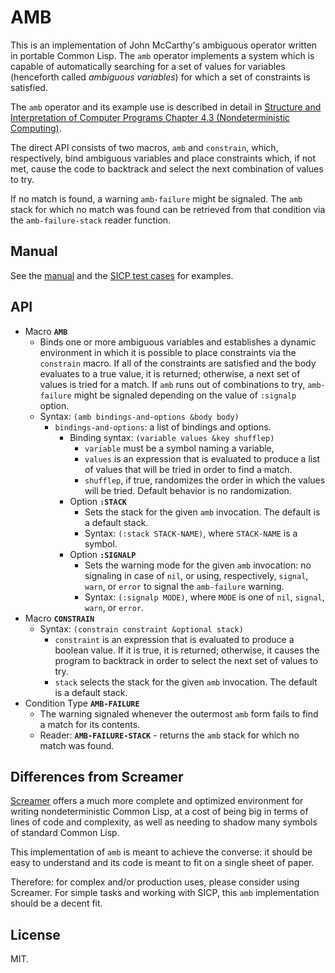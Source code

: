 # AMB

This is an implementation of John McCarthy's ambiguous operator written in
portable Common Lisp. The `amb` operator implements a system which is capable of
automatically searching for a set of values for variables (henceforth
called *ambiguous variables*) for which a set of constraints is satisfied.

The `amb` operator and its example use is described in detail in
[Structure and Interpretation of Computer Programs Chapter 4.3 (Nondeterministic
Computing)](https://mitpress.mit.edu/sites/default/files/sicp/full-text/book/book-Z-H-28.html).

The direct API consists of two macros, `amb` and `constrain`, which,
respectively, bind ambiguous variables and place constraints which, if not met,
cause the code to backtrack and select the next combination of values to try.

If no match is found, a warning `amb-failure` might be signaled. The `amb` stack
for which no match was found can be retrieved from that condition via the
`amb-failure-stack` reader function.

## Manual

See the [manual](MANUAL.md) and the [SICP test cases](test-sicp.lisp) for
examples.

## API

* Macro **`AMB`**
  * Binds one or more ambiguous variables and establishes a dynamic
    environment in which it is possible to place constraints via the
    `constrain` macro. If all of the constraints are satisfied and the body
    evaluates to a true value, it is returned; otherwise, a next set of values
    is tried for a match. If `amb` runs out of combinations to try,
    `amb-failure` might be signaled depending on the value of `:signalp` option.
  * Syntax: `(amb bindings-and-options &body body)`
    * `bindings-and-options`: a list of bindings and options.
      * Binding syntax: `(variable values &key shufflep)`
        * `variable` must be a symbol naming a variable,
        * `values` is an expression that is evaluated to produce a list of
          values that will be tried in order to find a match.
        * `shufflep`, if true, randomizes the order in which the values will be
          tried. Default behavior is no randomization.
      * Option **`:STACK`**
        * Sets the stack for the given `amb` invocation. The default is a
          default stack.
        * Syntax: `(:stack STACK-NAME)`, where `STACK-NAME` is a
          symbol.
      * Option **`:SIGNALP`**
        * Sets the warning mode for the given `amb` invocation: no signaling in
          case of `nil`, or using, respectively, `signal`, `warn`, or `error` to
          signal the `amb-failure` warning.
        * Syntax: `(:signalp MODE)`, where `MODE` is one of `nil`, `signal`,
          `warn`, or `error`.
* Macro **`CONSTRAIN`**
  * Syntax: `(constrain constraint &optional stack)`
    * `constraint` is an expression that is evaluated to produce a boolean
      value. If it is true, it is returned; otherwise, it causes the program to
      backtrack in order to select the next set of values to try.
    * `stack` selects the stack for the given `amb` invocation. The default is a
    default stack.
* Condition Type **`AMB-FAILURE`**
  * The warning signaled whenever the outermost `amb` form fails to find a match
    for its contents.
  * Reader: **`AMB-FAILURE-STACK`** - returns the `amb` stack for which no match
  was found.

## Differences from Screamer

[Screamer](https://github.com/nikodemus/screamer/) offers a much more complete
and optimized environment for writing nondeterministic Common Lisp, at a cost
of being big in terms of lines of code and complexity, as well as needing to
shadow many symbols of standard Common Lisp.

This implementation of `amb` is meant to achieve the converse: it should be easy
to understand and its code is meant to fit on a single sheet of paper.

Therefore: for complex and/or production uses, please consider using Screamer.
For simple tasks and working with SICP, this `amb` implementation should be a
decent fit.

## License
MIT.
